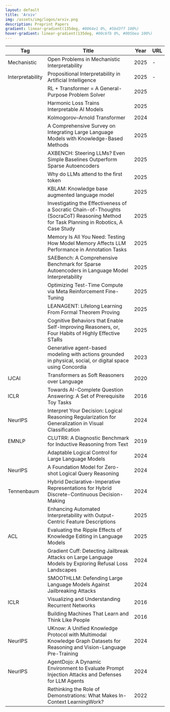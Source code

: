 ```yaml
---
layout: default
title: 'Arxiv'
img: /assets/img/logos/arxiv.png
description: Preprint Papers
gradient: linear-gradient(135deg, #0064e1 0%, #5bd3ff 100%)
hover-gradient: linear-gradient(135deg, #00c6fb 0%, #005bea 100%)
---
```


| Tag | Title | Year | URL | 
|---| -----| ----| ----| 
| <span class="tag-box mechanistic">Mechanistic </span> | Open Problems in Mechanistic Interpretability | 2025 | - |
| <span class="tag-box interpretability">Interpretability </span>  |  Propositional Interpretability in Artificial Intelligence| 2025 | - |
| | RL + Transformer = A General-Purpose Problem Solver | 2025 | 
| | Harmonic Loss Trains Interpretable AI Models | 2025 | 
| | Kolmogorov–Arnold Transformer | 2024 | 
| | A Comprehensive Survey on Integrating Large Language Models with Knowledge-Based Methods |  2025 | 
| | AXBENCH: Steering LLMs? Even Simple Baselines Outperform Sparse Autoencoders | 2025 | 
| | Why do LLMs attend to the first token | 2025 | 
| | KBLAM: Knowledge base augmented language model | 2025 |
| | Investigating the Effectiveness of a Socratic Chain-of-Thoughts (SocraCoT) Reasoning Method for Task Planning in Robotics, A Case Study | 2025 | 
| | Memory Is All You Need: Testing How Model Memory Affects LLM Performance in Annotation Tasks  | 2025 | 
| | SAEBench: A Comprehensive Benchmark for Sparse Autoencoders in Language Model Interpretability | 2025 | 
| | Optimizing Test-Time Compute via Meta Reinforcement Fine-Tuning | 2025 |
|  | LEANAGENT: Lifelong Learning From Formal Theorem Proving | 2025 | 
| | Cognitive Behaviors that Enable Self-Improving Reasoners, or, Four Habits of Highly Effective STaRs | 2025 |
| | Generative agent-based modeling with actions grounded in physical, social, or digital space using Concordia | 2023 |
| IJCAI | Transformers as Soft Reasoners over Language | 2020 | | 
| ICLR | Towards AI-Complete Question Answering: A Set of Prerequisite Toy Tasks |  2016  | 
| NeurIPS | Interpret Your Decision: Logical Reasoning Regularization for Generalization in Visual Classification | 2024 | 
| EMNLP | CLUTRR: A Diagnostic Benchmark for Inductive Reasoning from Text | 2019
| |  Adaptable Logical Control for Large Language Models | 2024 | 
| NeurIPS  | A Foundation Model for Zero-shot Logical Query Reasoning | 2024 | 
| Tennenbaum | Hybrid Declarative-Imperative Representations for Hybrid Discrete-Continuous Decision-Making | 2024
| <span class="tag-box mechanistic"> | Enhancing Automated Interpretability with Output-Centric Feature Descriptions | 2025 | 
|  ACL | Evaluating the Ripple Effects of Knowledge Editing in Language Models | 2025 | 
|      | Gradient Cuff: Detecting Jailbreak Attacks on Large Language Models by Exploring Refusal Loss Landscapes | 2024
|      | SMOOTHLLM: Defending Large Language Models Against Jailbreaking Attacks | 2024 | 
| ICLR | Visualizing and Understanding Recurrent Networks | 2016 | 
| |  Building Machines That Learn and Think Like People |  2016 | 
| NeurIPS | UKnow: A Unified Knowledge Protocol with Multimodal Knowledge Graph Datasets for Reasoning and Vision-Language Pre-Training | 2024
| NeurIPS | AgentDojo: A Dynamic Environment to Evaluate Prompt Injection Attacks and Defenses for LLM Agents | 2024
|         | Rethinking the Role of Demonstrations: What Makes In-Context LearningWork? | 2022